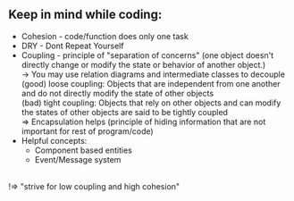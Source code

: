 ## Keep in mind while coding:
- Cohesion - code/function does only one task
- DRY - Dont Repeat Yourself
- Coupling - principle of "separation of concerns" (one object doesn't directly change or modify the state or behavior of another object.)
	<br>
    -> You may use relation diagrams and intermediate classes to decouple
	<br>
	(good) loose coupling: Objects that are independent from one another and do not directly modify the state of other objects
	<br>
	(bad) tight coupling: Objects that rely on other objects and can modify the states of other objects are said to be tightly coupled
	<br>
	=> Encapsulation helps (principle of hiding information that are not important for rest of program/code)
- Helpful concepts:
    - Component based entities
    - Event/Message system
	<br>

!=> "strive for low coupling and high cohesion"

